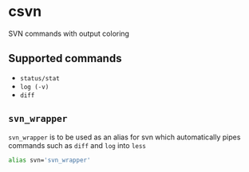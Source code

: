 # csvn

SVN commands with output coloring

## Supported commands

* `status/stat`
* `log (-v)`
* `diff`

## `svn_wrapper`

`svn_wrapper` is to be used as an alias for svn which automatically pipes commands such as `diff` and `log` into `less`

```sh
alias svn='svn_wrapper'
```